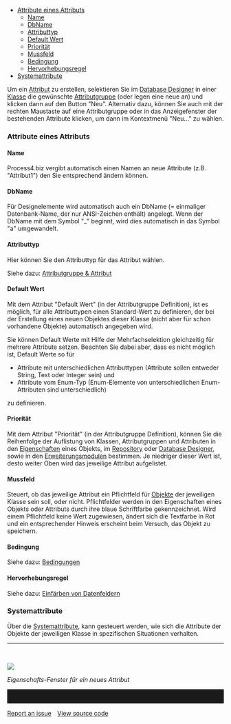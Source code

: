 -   [Attribute eines Attributs](#attribute-eines-attributs)
    -   [Name](#name)
    -   [DbName](#dbname)
    -   [Attributtyp](#attributtyp)
    -   [Default Wert](#default-wert)
    -   [Priorität](#priorität)
    -   [Mussfeld](#mussfeld)
    -   [Bedingung](#bedingung)
    -   [Hervorhebungsregel](#hervorhebungsregel)
-   [Systemattribute](#systemattribute)


Um ein [Attribut](attributgruppe-und-attribut) zu erstellen, selektieren Sie
im [Database Designer](database-designer-de) in einer [Klasse](klasse) die
gewünschte [Attributgruppe](attributgruppe-und-attribut) (oder legen eine
neue an) und klicken dann auf den Button "Neu". Alternativ dazu, können
Sie auch mit der rechten Maustaste auf eine Attributgruppe oder in das
Anzeigefenster der bestehenden Attribute klicken, um dann im Kontextmenü
"Neu..." zu wählen.

### Attribute eines Attributs

#### Name

Process4.biz vergibt automatisch einen Namen an neue Attribute (z.B.
"Attribut1") den Sie entsprechend ändern können.

#### DbName

Für Designelemente wird automatisch auch ein DbName (= einmaliger
Datenbank-Name, der nur ANSI-Zeichen enthält) angelegt. Wenn der DbName
mit dem Symbol "\_" beginnt, wird dies automatisch in das Symbol "a"
umgewandelt.

#### Attributtyp

Hier können Sie den Attributtyp für das Attribut wählen.

Siehe dazu: [Attributgruppe & Attribut](attributgruppe-und-attribut)

#### Default Wert

Mit dem Attribut "Default Wert" (in der Attributgruppe Definition), ist
es möglich, für alle Attributtypen einen Standard-Wert zu definieren,
der bei der Erstellung eines neuen Objektes dieser Klasse (nicht aber
für schon vorhandene Objekte) automatisch angegeben wird.

Sie können Default Werte mit Hilfe der Mehrfachselektion gleichzeitig
für mehrere Attribute setzen. Beachten Sie dabei aber, dass es nicht
möglich ist, Default Werte so für

-   Attribute mit unterschiedlichen Attributtypen (Attribute sollen
    entweder String, Text oder Integer sein) und
-   Attribute vom Enum-Typ (Enum-Elemente von unterschiedlichen
    Enum-Attributen sind unterschiedlich)

zu definieren.

#### Priorität

Mit dem Attribut "Priorität" (in der Attributgruppe Definition), können
Sie die Reihenfolge der Auflistung von Klassen, Attributgruppen und
Attributen in den [Eigenschaften](eigenschaften-dialogfenster) eines
Objekts, im [Repository](repository-de) oder [Database Designer](database-designer-de), sowie in
den [Erweiterungsmodulen](process4.biz_Erweiterungsmodule) bestimmen. Je
niedriger dieser Wert ist, desto weiter Oben wird das jeweilige Attribut
aufgelistet.

#### Mussfeld

Steuert, ob das jeweilige Attribut ein Pflichtfeld für [Objekte](objekt)
der jeweiligen Klasse sein soll, oder nicht. Pflichtfelder werden in den
Eigenschaften eines Objekts oder Attributs durch ihre blaue Schriftfarbe
gekennzeichnet. Wird einem Pflichtfeld keine Wert zugewiesen, ändert
sich die Textfarbe in Rot und ein entsprechender Hinweis erscheint beim
Versuch, das Objekt zu speichern.

#### Bedingung

Siehe dazu: [Bedingungen](bedingungen)

#### Hervorhebungsregel

Siehe dazu: [Einfärben von Datenfeldern](einfärben-von-datenfeldern)

### Systemattribute

Über die [Systemattribute](systemattribute), kann gesteuert werden, wie
sich die Attribute der Objekte der jeweiligen Klasse in spezifischen
Situationen verhalten.

------------------------------------------------------------------------

 

![](//images.ctfassets.net/utx1h0gfm1om/5sdA3bGdEsSs8MGAII4QmQ/8dec95a0d4b03ab23fc05314bf1884ea/1017759.png)

*Eigenschafts-Fenster für ein neues Attribut*


<hr style="padding-top:2rem" />
<a href="https://github.com/process4/docs/issues" target="_blank" class="bgw btn btn-primary btn-lg shadow-sm">Report an issue</a>
<a href="https://github.com/process4/docs" target="_blank" class="bgw btn btn-primary btn-lg shadow-sm" style="margin-left:10px;">View source code</a>